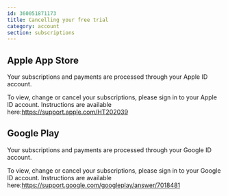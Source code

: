 ```yaml
---
id: 360051871173
title: Cancelling your free trial
category: account
section: subscriptions
---
```


## Apple App Store

Your subscriptions and payments are processed through your Apple ID account.

To view, change or cancel your subscriptions, please sign in to your Apple ID account. Instructions are available here:<https://support.apple.com/HT202039>

## Google Play

Your subscriptions and payments are processed through your Google ID account.

To view, change or cancel your subscriptions, please sign in to your Google ID account. Instructions are available here:<https://support.google.com/googleplay/answer/7018481>